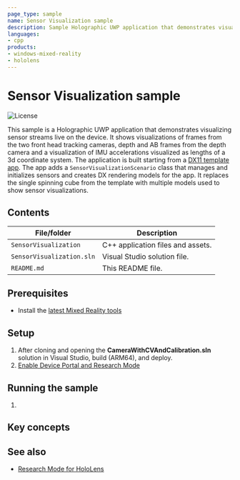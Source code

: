 ```yaml
---
page_type: sample
name: Sensor Visualization sample
description: Sample Holographic UWP application that demonstrates visualizing sensor streams live on HoloLens 2 devices.
languages:
- cpp
products:
- windows-mixed-reality
- hololens
---
```


# Sensor Visualization sample

![License](https://img.shields.io/badge/license-MIT-green.svg)

This sample is a Holographic UWP application that demonstrates visualizing sensor streams live on the device. It shows visualizations of frames from the two front head tracking cameras, depth and AB frames from the depth camera and a visualization of IMU accelerations visualized as lengths of a 3d coordinate system. The application is built starting from a [DX11 template app](https://docs.microsoft.com/windows/mixed-reality/creating-a-holographic-directx-project). The app adds a `SensorVisualizationScenario` class that manages and initializes sensors and creates DX rendering models for the app. It replaces the single spinning cube from the template with multiple models used to show sensor visualizations.

## Contents

| File/folder | Description |
|-------------|-------------|
| `SensorVisualization` | C++ application files and assets. |
| `SensorVisualization.sln` | Visual Studio solution file. |
| `README.md` | This README file. |

## Prerequisites

* Install the [latest Mixed Reality tools](https://docs.microsoft.com/windows/mixed-reality/develop/install-the-tools?tabs=unity)

## Setup

1. After cloning and opening the **CameraWithCVAndCalibration.sln** solution in Visual Studio, build (ARM64), and deploy.
2. [Enable Device Portal and Research Mode](https://docs.microsoft.com/windows/mixed-reality/research-mode)

## Running the sample

1. 

## Key concepts

## See also

* [Research Mode for HoloLens](https://docs.microsoft.com/windows/mixed-reality/develop/platform-capabilities-and-apis/research-mode)
